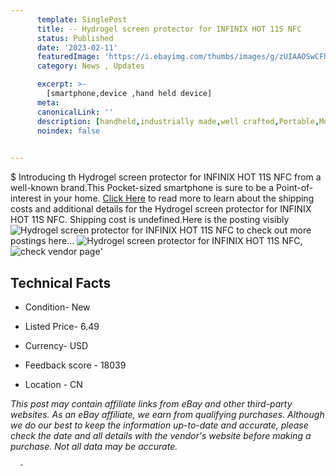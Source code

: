 ```yaml
---
      template: SinglePost
      title: -- Hydrogel screen protector for INFINIX HOT 11S NFC
      status: Published
      date: '2023-02-11'
      featuredImage: 'https://i.ebayimg.com/thumbs/images/g/zUIAAOSwCFhj4nOH/s-l225.jpg'
      category: News , Updates

      excerpt: >-
        [smartphone,device ,hand held device]
      meta:
      canonicalLink: ''
      description: [handheld,industrially made,well crafted,Portable,Mobile,Compact,Convenient,Lightweight,Maneuverable,Man-portable,Miniature,Carriable,Hand-held,Light,Holdable,Transportable,Mobile device,Pocket-sized,On-the-go,Wireless,Cordless,Compact size,Convenient size, smartphone,device ,hand held device]
      noindex: false
      

---
```

$
      Introducing th Hydrogel screen protector for INFINIX HOT 11S NFC from a well-known brand.This Pocket-sized smartphone is sure to be a Point-of-interest in your home. [Click Here](https://www.ebay.com/itm/325528358509?hash=item4bcb008e6d%3Ag%3AzUIAAOSwCFhj4nOH&mkevt=1&mkcid=1&mkrid=711-53200-19255-0&campid=%253CePNCampaignId%253E&customid=%253CreferenceId%253E&toolid=10049) to read more to learn about the shipping costs and additional details for the Hydrogel screen protector for INFINIX HOT 11S NFC. Shipping cost is undefined.Here is the posting visibly ![Hydrogel screen protector for INFINIX HOT 11S NFC](https://i.ebayimg.com/thumbs/images/g/zUIAAOSwCFhj4nOH/s-l225.jpg) to check out more postings here... ![Hydrogel screen protector for INFINIX HOT 11S NFC](https://i.ebayimg.com/images/g/zUIAAOSwCFhj4nOH/s-l960.jpg), ![check vendor page](https://origin-galleryplus.ebayimg.com/ws/web/325528358509_2_0_1/225x225.jpg,https://origin-galleryplus.ebayimg.com/ws/web/325528358509_3_0_1/225x225.jpg,https://origin-galleryplus.ebayimg.com/ws/web/325528358509_4_0_1/225x225.jpg,https://origin-galleryplus.ebayimg.com/ws/web/325528358509_5_0_1/225x225.jpg,https://origin-galleryplus.ebayimg.com/ws/web/325528358509_6_0_1/225x225.jpg,https://origin-galleryplus.ebayimg.com/ws/web/325528358509_7_0_1/225x225.jpg,https://origin-galleryplus.ebayimg.com/ws/web/325528358509_8_0_1/225x225.jpg,https://origin-galleryplus.ebayimg.com/ws/web/325528358509_9_0_1/225x225.jpg)'

      

 ## Technical Facts 



     
      

 - Condition- New 


      

 - Listed Price- 6.49 


      

 - Currency- USD 


      

 - Feedback score - 18039 


      

 - Location - CN 


      
      

 *_This post may contain affiliate links from eBay and other third-party websites. As an eBay affiliate, we earn from qualifying purchases. Although we do our best to keep the information up-to-date and accurate, please check the date and all details with the vendor's website before making a purchase. Not all data may be accurate._*




      -
